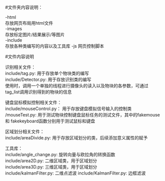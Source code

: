 #文件夹内容说明：

-html  
存放网页布局用html文件  
-images  
存放标定图片/结果展示/等图片  
-include  
存放各种类编写的内容以及工具库
-js
网页控制脚本

#文件内容说明
  
识别相关文件：  
include/tag.py:  用于存放单个物块类的编写  
include/Detector.py:   用于存放识别类的编写   
使用时，调用一个单独的线程进行摄像头的读入以及物块的各参数，可通过tag_list调用识别得到的物块的信息    
  
  
键盘鼠标模拟控制相关文件：  
include/mouseControl.py：  用于存放键盘模拟信号输入的控制类   
/mouseTest.py: 用于测试物块控制键盘鼠标任务的测试文件，其中的fakemouse 和 fakekeyboard函数分别用于测试鼠标和键盘   
  
区域划分相关文件：   
include/areaDivide.py:  用于存放区域划分的类，后续添加意义属性的赋予

工具库：  
include/angle_change.py:  旋转向量与欧拉角的转换函数  
include/area2D.py:  二维区域类，用于区域划分  
include/area3D.py:  三维区域类，用于区域划分  
include/kalmanFilter.py:  二维点滤波
include/KalmanFilter.py:  边框滤波